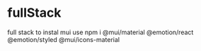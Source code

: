 # fullStack

full stack
to instal mui use
npm i @mui/material @emotion/react @emotion/styled @mui/icons-material
